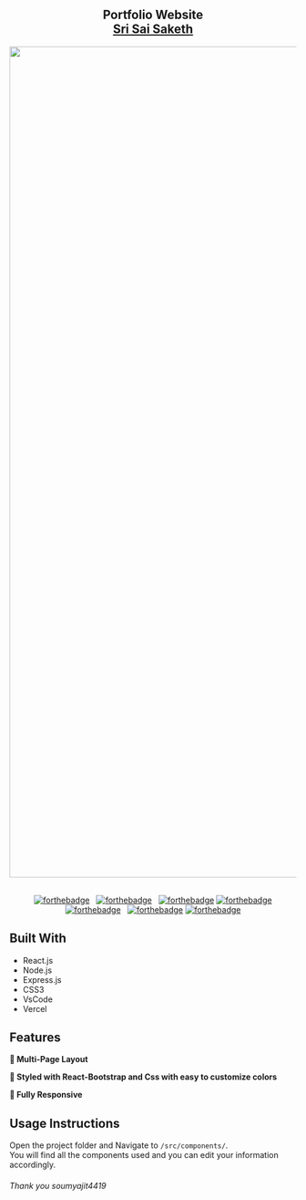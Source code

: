 
<h2 align="center">
  Portfolio Website <br/>
  <a href="https://srisaisaketh.vercel.app/" target="_blank">Sri Sai Saketh</a>
</h2>
<div align="center">
  <img width="1457" alt="readme-img" src="https://github.com/user-attachments/assets/96c710f1-7b1b-40d5-8509-e98679f0d17d">

</div>

<br/>

<center>

[![forthebadge](https://forthebadge.com/images/badges/built-with-love.svg)](https://forthebadge.com) &nbsp;
[![forthebadge](https://forthebadge.com/images/badges/made-with-javascript.svg)](https://forthebadge.com) &nbsp;
[![forthebadge](https://forthebadge.com/images/featured/featured-uses-html.svg)](https://forthebadge.com)
[![forthebadge](https://forthebadge.com/images/badges/uses-git.svg)](https://forthebadge.com)
[![forthebadge](https://forthebadge.com/images/badges/open-source.svg)](https://forthebadge.com) &nbsp;
[![forthebadge](https://forthebadge.com/images/badges/uses-css.svg)](https://forthebadge.com)
[![forthebadge](https://forthebadge.com/images/badges/built-by-developers.svg)](https://forthebadge.com)

</center>


## Built With

- React.js
- Node.js
- Express.js
- CSS3
- VsCode
- Vercel

## Features

**📖 Multi-Page Layout**

**🎨 Styled with React-Bootstrap and Css with easy to customize colors**

**📱 Fully Responsive**

## Usage Instructions

Open the project folder and Navigate to `/src/components/`. <br/>
You will find all the components used and you can edit your information accordingly.

<h6>Thank you soumyajit4419</h6>
